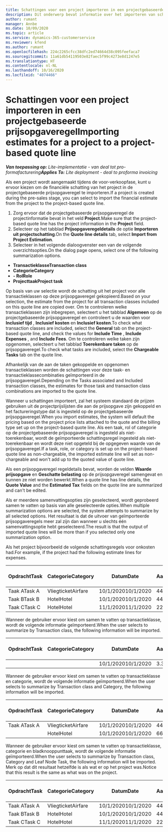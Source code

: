```yaml
---
title: Schattingen voor een project importeren in een projectgebaseerde prijsopgaveregel
description: Dit onderwerp bevat informatie over het importeren van schattingen uit een project naar een prijsopgaveregel.
author: rumant
manager: Annbe
ms.date: 10/09/2020
ms.topic: article
ms.service: dynamics-365-customerservice
ms.reviewer: kfend
ms.author: rumant
ms.openlocfilehash: 224c2265cfcc38dfc2ed74664d38c095feefaca7
ms.sourcegitcommit: 11a61db54119503e82faec5f99c4273e8d1247e5
ms.translationtype: HT
ms.contentlocale: nl-NL
ms.lasthandoff: 10/16/2020
ms.locfileid: "4074466"
---
```

# <a name="importing-estimates-for-a-project-to-a-project-based-quote-line"></a><span data-ttu-id="2c27a-103">Schattingen voor een project importeren in een projectgebaseerde prijsopgaveregel</span><span class="sxs-lookup"><span data-stu-id="2c27a-103">Importing estimates for a project to a project-based quote line</span></span>

<span data-ttu-id="2c27a-104">_**Van toepassing op:** Lite-implementatie - van deal tot pro-formafacturering_</span><span class="sxs-lookup"><span data-stu-id="2c27a-104">_**Applies To:** Lite deployment - deal to proforma invoicing_</span></span>

<span data-ttu-id="2c27a-105">Als een project wordt aangemaakt tijdens de voor-verkoopfase, kunt u ervoor kiezen om de financiële schatting van het project in de projectgebaseerde prijsopgaveregel te importeren.</span><span class="sxs-lookup"><span data-stu-id="2c27a-105">If a project is created during the pre-sales stage, you can select to import the financial estimate from the project to the project-based quote line.</span></span>

1. <span data-ttu-id="2c27a-106">Zorg ervoor dat de projectgebaseerde prijsopgaveregel de projectinformatie bevat in het veld **Project**.</span><span class="sxs-lookup"><span data-stu-id="2c27a-106">Make sure that the project-based quote line has the project information in the **Project** field.</span></span>
2. <span data-ttu-id="2c27a-107">Selecteer op het tabblad **Prijsopgaveregeldetails** de optie **Importeren uit projectschatting**.</span><span class="sxs-lookup"><span data-stu-id="2c27a-107">On the **Quote line details** tab, select **Import from Project Estimation**.</span></span>
3. <span data-ttu-id="2c27a-108">Selecteer in het volgende dialoogvenster een van de volgende overzichtsopties.</span><span class="sxs-lookup"><span data-stu-id="2c27a-108">On the dialog page opens, select one of the following summarization options.</span></span>

  - <span data-ttu-id="2c27a-109">**Transactieklasse**</span><span class="sxs-lookup"><span data-stu-id="2c27a-109">**Transaction class**</span></span>
  - <span data-ttu-id="2c27a-110">**Categorie**</span><span class="sxs-lookup"><span data-stu-id="2c27a-110">**Category**</span></span>
  - <span data-ttu-id="2c27a-111">**- Rol**</span><span class="sxs-lookup"><span data-stu-id="2c27a-111">**Role**</span></span> 
  - <span data-ttu-id="2c27a-112">**Projecttaak**</span><span class="sxs-lookup"><span data-stu-id="2c27a-112">**Project task**</span></span>

<span data-ttu-id="2c27a-113">Op basis van uw selectie wordt de schatting uit het project voor alle transactieklassen op deze prijsopgaveregel gekopieerd.</span><span class="sxs-lookup"><span data-stu-id="2c27a-113">Based on your selection, the estimate from the project for all transaction classes included on this quote line are copied over.</span></span> <span data-ttu-id="2c27a-114">Om te controleren welke transactieklassen zijn inbegrepen, selecteert u het tabblad **Algemeen** op de projectgebaseerde prijsopgaveregel en controleert u de waarden voor **Inclusief tijd** , **Inclusief kosten** en **Inclusief kosten**.</span><span class="sxs-lookup"><span data-stu-id="2c27a-114">To check what transaction classes are included, select the **General** tab on the project-based quote line, and check the values for **Include Time** , **Include Expenses** , and **Include Fees**.</span></span>  <span data-ttu-id="2c27a-115">Om te controleren welke taken zijn opgenomen, selecteert u het tabblad **Toerekenbare taken** op de prijsopgaveregel.</span><span class="sxs-lookup"><span data-stu-id="2c27a-115">To check what tasks are included, select the **Chargeable Tasks** tab on the quote line.</span></span>

<span data-ttu-id="2c27a-116">Afhankelijk van de aan de taken gekoppelde en opgenomen transactieklassen worden de schattingen voor deze taak- en transactieklassecombinaties geïmporteerd in de prijsopgaveregel.</span><span class="sxs-lookup"><span data-stu-id="2c27a-116">Depending on the Tasks associated and Included transaction classes, the estimates for those task and transaction class combinations are imported to the quote line.</span></span>

<span data-ttu-id="2c27a-117">Wanneer u schattingen importeert, zal het systeem standaard de prijzen gebruiken uit de projectprijslijsten die aan de prijsopgave zijn gekoppeld en het factureringstype dat is ingesteld op de projectgebaseerde prijsopgaveregel.</span><span class="sxs-lookup"><span data-stu-id="2c27a-117">When you import estimates, the system will default the pricing based on the project price lists attached to the quote and the billing type set up on the project-based quote line.</span></span> <span data-ttu-id="2c27a-118">Als een taak, rol of categorie op de projectgebaseerde prijsopgaveregel is ingesteld als niet-toerekenbaar, wordt de geïmporteerde schattingsregel ingesteld als niet-toerekenbaar en wordt deze niet opgeteld bij de opgegeven waarde van de prijsopgaveregel.</span><span class="sxs-lookup"><span data-stu-id="2c27a-118">If a task, role, or category is set up on the project-based quote line as non-chargeable, the imported estimate line will set as non-chargeable and won't add up to the quoted value of quote line.</span></span>

<span data-ttu-id="2c27a-119">Als een prijsopgaveregel regeldetails bevat, worden de velden **Waarde prijsopgave** en **Geschatte belasting** op de prijsopgaveregel samengevat en kunnen ze niet worden bewerkt.</span><span class="sxs-lookup"><span data-stu-id="2c27a-119">When a quote line has line details, the **Quote Value** and the **Estimated Tax** fields on the quote line are summarized and can't be edited.</span></span>

<span data-ttu-id="2c27a-120">Als er meerdere samenvattingsopties zijn geselecteerd, wordt geprobeerd samen te vatten op basis van alle geselecteerde opties.</span><span class="sxs-lookup"><span data-stu-id="2c27a-120">When multiple summarization options are selected, the system attempts to summarize by all selected options.</span></span> <span data-ttu-id="2c27a-121">Het resultaat is dat de uitvoer van geïmporteerde prijsopgaveregels meer zal zijn dan wanneer u slechts één samenvattingsoptie hebt geselecteerd.</span><span class="sxs-lookup"><span data-stu-id="2c27a-121">The result is that the output of imported quote lines will be more than if you selected only one summarization option.</span></span>

<span data-ttu-id="2c27a-122">Als het project bijvoorbeeld de volgende schattingsregels voor onkosten had.</span><span class="sxs-lookup"><span data-stu-id="2c27a-122">For example, if the project had the following estimate lines for expenses.</span></span>

| <span data-ttu-id="2c27a-123">Opdracht</span><span class="sxs-lookup"><span data-stu-id="2c27a-123">Task</span></span> | <span data-ttu-id="2c27a-124">Categorie</span><span class="sxs-lookup"><span data-stu-id="2c27a-124">Category</span></span> | <span data-ttu-id="2c27a-125">Datum</span><span class="sxs-lookup"><span data-stu-id="2c27a-125">Date</span></span> | <span data-ttu-id="2c27a-126">Aantal</span><span class="sxs-lookup"><span data-stu-id="2c27a-126">Quantity</span></span> | <span data-ttu-id="2c27a-127">Prijs per eenheid</span><span class="sxs-lookup"><span data-stu-id="2c27a-127">Unit price</span></span> | <span data-ttu-id="2c27a-128">Bedrag</span><span class="sxs-lookup"><span data-stu-id="2c27a-128">Amount</span></span> |
| --- | --- | --- | --- | --- | --- |
| <span data-ttu-id="2c27a-129">Taak A</span><span class="sxs-lookup"><span data-stu-id="2c27a-129">Task A</span></span> | <span data-ttu-id="2c27a-130">Vliegticket</span><span class="sxs-lookup"><span data-stu-id="2c27a-130">Airfare</span></span> | <span data-ttu-id="2c27a-131">10/1/2020</span><span class="sxs-lookup"><span data-stu-id="2c27a-131">10/1/2020</span></span> | <span data-ttu-id="2c27a-132">4</span><span class="sxs-lookup"><span data-stu-id="2c27a-132">4</span></span> | <span data-ttu-id="2c27a-133">400</span><span class="sxs-lookup"><span data-stu-id="2c27a-133">400</span></span> | <span data-ttu-id="2c27a-134">1600</span><span class="sxs-lookup"><span data-stu-id="2c27a-134">1600</span></span> |
| <span data-ttu-id="2c27a-135">Taak B</span><span class="sxs-lookup"><span data-stu-id="2c27a-135">Task B</span></span> | <span data-ttu-id="2c27a-136">Hotel</span><span class="sxs-lookup"><span data-stu-id="2c27a-136">Hotel</span></span> | <span data-ttu-id="2c27a-137">10/1/2020</span><span class="sxs-lookup"><span data-stu-id="2c27a-137">10/1/2020</span></span> | <span data-ttu-id="2c27a-138">4</span><span class="sxs-lookup"><span data-stu-id="2c27a-138">4</span></span> | <span data-ttu-id="2c27a-139">200</span><span class="sxs-lookup"><span data-stu-id="2c27a-139">200</span></span> | <span data-ttu-id="2c27a-140">800</span><span class="sxs-lookup"><span data-stu-id="2c27a-140">800</span></span> |
| <span data-ttu-id="2c27a-141">Taak C</span><span class="sxs-lookup"><span data-stu-id="2c27a-141">Task C</span></span> | <span data-ttu-id="2c27a-142">Hotel</span><span class="sxs-lookup"><span data-stu-id="2c27a-142">Hotel</span></span> | <span data-ttu-id="2c27a-143">11/1/2020</span><span class="sxs-lookup"><span data-stu-id="2c27a-143">11/1/2020</span></span> | <span data-ttu-id="2c27a-144">2</span><span class="sxs-lookup"><span data-stu-id="2c27a-144">2</span></span> | <span data-ttu-id="2c27a-145">200</span><span class="sxs-lookup"><span data-stu-id="2c27a-145">200</span></span> | <span data-ttu-id="2c27a-146">400</span><span class="sxs-lookup"><span data-stu-id="2c27a-146">400</span></span> |

<span data-ttu-id="2c27a-147">Wanneer de gebruiker ervoor kiest om samen te vatten op transactieklasse, wordt de volgende informatie geïmporteerd.</span><span class="sxs-lookup"><span data-stu-id="2c27a-147">When the user selects to summarize by Transaction class, the following information will be imported.</span></span>

| <span data-ttu-id="2c27a-148">Opdracht</span><span class="sxs-lookup"><span data-stu-id="2c27a-148">Task</span></span> | <span data-ttu-id="2c27a-149">Categorie</span><span class="sxs-lookup"><span data-stu-id="2c27a-149">Category</span></span> | <span data-ttu-id="2c27a-150">Datum</span><span class="sxs-lookup"><span data-stu-id="2c27a-150">Date</span></span> | <span data-ttu-id="2c27a-151">Aantal</span><span class="sxs-lookup"><span data-stu-id="2c27a-151">Quantity</span></span> | <span data-ttu-id="2c27a-152">Prijs per eenheid</span><span class="sxs-lookup"><span data-stu-id="2c27a-152">Unit price</span></span> | <span data-ttu-id="2c27a-153">Bedrag</span><span class="sxs-lookup"><span data-stu-id="2c27a-153">Amount</span></span> |
| --- | --- | --- | --- | --- | --- |
|||<span data-ttu-id="2c27a-154">10/1/2020</span><span class="sxs-lookup"><span data-stu-id="2c27a-154">10/1/2020</span></span> | <span data-ttu-id="2c27a-155">3.34</span><span class="sxs-lookup"><span data-stu-id="2c27a-155">3.34</span></span> | <span data-ttu-id="2c27a-156">840</span><span class="sxs-lookup"><span data-stu-id="2c27a-156">840</span></span> | <span data-ttu-id="2c27a-157">2800</span><span class="sxs-lookup"><span data-stu-id="2c27a-157">2800</span></span> |

<span data-ttu-id="2c27a-158">Wanneer de gebruiker ervoor kiest om samen te vatten op transactieklasse en categorie, wordt de volgende informatie geïmporteerd.</span><span class="sxs-lookup"><span data-stu-id="2c27a-158">When the user selects to summarize by Transaction class and Category, the following information will be imported.</span></span>

| <span data-ttu-id="2c27a-159">Opdracht</span><span class="sxs-lookup"><span data-stu-id="2c27a-159">Task</span></span> | <span data-ttu-id="2c27a-160">Categorie</span><span class="sxs-lookup"><span data-stu-id="2c27a-160">Category</span></span> | <span data-ttu-id="2c27a-161">Datum</span><span class="sxs-lookup"><span data-stu-id="2c27a-161">Date</span></span> | <span data-ttu-id="2c27a-162">Aantal</span><span class="sxs-lookup"><span data-stu-id="2c27a-162">Quantity</span></span> | <span data-ttu-id="2c27a-163">Prijs per eenheid</span><span class="sxs-lookup"><span data-stu-id="2c27a-163">Unit price</span></span> | <span data-ttu-id="2c27a-164">Bedrag</span><span class="sxs-lookup"><span data-stu-id="2c27a-164">Amount</span></span> |
| --- | --- | --- | --- | --- | --- |
| <span data-ttu-id="2c27a-165">Taak A</span><span class="sxs-lookup"><span data-stu-id="2c27a-165">Task A</span></span> | <span data-ttu-id="2c27a-166">Vliegticket</span><span class="sxs-lookup"><span data-stu-id="2c27a-166">Airfare</span></span> | <span data-ttu-id="2c27a-167">10/1/2020</span><span class="sxs-lookup"><span data-stu-id="2c27a-167">10/1/2020</span></span> | <span data-ttu-id="2c27a-168">4</span><span class="sxs-lookup"><span data-stu-id="2c27a-168">4</span></span> | <span data-ttu-id="2c27a-169">400</span><span class="sxs-lookup"><span data-stu-id="2c27a-169">400</span></span> | <span data-ttu-id="2c27a-170">1600</span><span class="sxs-lookup"><span data-stu-id="2c27a-170">1600</span></span> |
| | <span data-ttu-id="2c27a-171">Hotel</span><span class="sxs-lookup"><span data-stu-id="2c27a-171">Hotel</span></span> | <span data-ttu-id="2c27a-172">10/1/2020</span><span class="sxs-lookup"><span data-stu-id="2c27a-172">10/1/2020</span></span> | <span data-ttu-id="2c27a-173">6</span><span class="sxs-lookup"><span data-stu-id="2c27a-173">6</span></span> | <span data-ttu-id="2c27a-174">200</span><span class="sxs-lookup"><span data-stu-id="2c27a-174">200</span></span> | <span data-ttu-id="2c27a-175">1200</span><span class="sxs-lookup"><span data-stu-id="2c27a-175">1200</span></span> |

<span data-ttu-id="2c27a-176">Wanneer de gebruiker ervoor kiest om samen te vatten op transactieklasse, categorie en bladknooppunttaak, wordt de volgende informatie geïmporteerd.</span><span class="sxs-lookup"><span data-stu-id="2c27a-176">When the user selects to summarize by Transaction class, Category and Leaf Node Task, the following information will be imported.</span></span> <span data-ttu-id="2c27a-177">Merk op dat dit resultaat hetzelfde is als wat er op het project was.</span><span class="sxs-lookup"><span data-stu-id="2c27a-177">Notice that this result is the same as what was on the project.</span></span>

| <span data-ttu-id="2c27a-178">Opdracht</span><span class="sxs-lookup"><span data-stu-id="2c27a-178">Task</span></span> | <span data-ttu-id="2c27a-179">Categorie</span><span class="sxs-lookup"><span data-stu-id="2c27a-179">Category</span></span> | <span data-ttu-id="2c27a-180">Datum</span><span class="sxs-lookup"><span data-stu-id="2c27a-180">Date</span></span> | <span data-ttu-id="2c27a-181">Aantal</span><span class="sxs-lookup"><span data-stu-id="2c27a-181">Quantity</span></span> | <span data-ttu-id="2c27a-182">Prijs per eenheid</span><span class="sxs-lookup"><span data-stu-id="2c27a-182">Unit price</span></span> | <span data-ttu-id="2c27a-183">Bedrag</span><span class="sxs-lookup"><span data-stu-id="2c27a-183">Amount</span></span> |
| --- | --- | --- | --- | --- | --- |
| <span data-ttu-id="2c27a-184">Taak A</span><span class="sxs-lookup"><span data-stu-id="2c27a-184">Task A</span></span> | <span data-ttu-id="2c27a-185">Vliegticket</span><span class="sxs-lookup"><span data-stu-id="2c27a-185">Airfare</span></span> | <span data-ttu-id="2c27a-186">10/1/2020</span><span class="sxs-lookup"><span data-stu-id="2c27a-186">10/1/2020</span></span> | <span data-ttu-id="2c27a-187">4</span><span class="sxs-lookup"><span data-stu-id="2c27a-187">4</span></span> | <span data-ttu-id="2c27a-188">400</span><span class="sxs-lookup"><span data-stu-id="2c27a-188">400</span></span> | <span data-ttu-id="2c27a-189">1600</span><span class="sxs-lookup"><span data-stu-id="2c27a-189">1600</span></span> |
| <span data-ttu-id="2c27a-190">Taak B</span><span class="sxs-lookup"><span data-stu-id="2c27a-190">Task B</span></span> | <span data-ttu-id="2c27a-191">Hotel</span><span class="sxs-lookup"><span data-stu-id="2c27a-191">Hotel</span></span> | <span data-ttu-id="2c27a-192">10/1/2020</span><span class="sxs-lookup"><span data-stu-id="2c27a-192">10/1/2020</span></span> | <span data-ttu-id="2c27a-193">4</span><span class="sxs-lookup"><span data-stu-id="2c27a-193">4</span></span> | <span data-ttu-id="2c27a-194">200</span><span class="sxs-lookup"><span data-stu-id="2c27a-194">200</span></span> | <span data-ttu-id="2c27a-195">800</span><span class="sxs-lookup"><span data-stu-id="2c27a-195">800</span></span> |
| <span data-ttu-id="2c27a-196">Taak C</span><span class="sxs-lookup"><span data-stu-id="2c27a-196">Task C</span></span> | <span data-ttu-id="2c27a-197">Hotel</span><span class="sxs-lookup"><span data-stu-id="2c27a-197">Hotel</span></span> | <span data-ttu-id="2c27a-198">11/1/2020</span><span class="sxs-lookup"><span data-stu-id="2c27a-198">11/1/2020</span></span> | <span data-ttu-id="2c27a-199">2</span><span class="sxs-lookup"><span data-stu-id="2c27a-199">2</span></span> | <span data-ttu-id="2c27a-200">200</span><span class="sxs-lookup"><span data-stu-id="2c27a-200">200</span></span> | <span data-ttu-id="2c27a-201">400</span><span class="sxs-lookup"><span data-stu-id="2c27a-201">400</span></span> |
